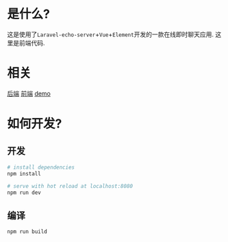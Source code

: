 # 是什么?

这是使用了`Laravel-echo-server`+`Vue`+`Element`开发的一款在线即时聊天应用.
这里是前端代码.

# 相关
[后端](https://github.com/zhan3333/hong-dou-lovers)
[前端](https://github.com/zhan3333/lovers-wap)
[demo](http://hd.grianchan.com)


# 如何开发?

## 开发

``` bash
# install dependencies
npm install

# serve with hot reload at localhost:8080
npm run dev
```
## 编译
``` $xslt
npm run build
```